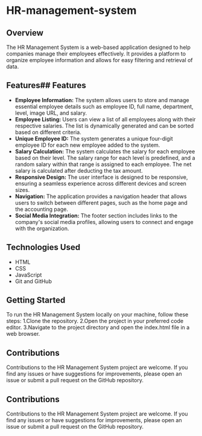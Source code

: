 # HR-management-system

## Overview
The HR Management System is a web-based application designed to help companies manage their employees effectively. It provides a platform to organize employee information and allows for easy filtering and retrieval of data.

## Features## Features
- **Employee Information:** The system allows users to store and manage essential employee details such as employee ID, full name, department, level, image URL, and salary.
- **Employee Listing:** Users can view a list of all employees along with their respective salaries. The list is dynamically generated and can be sorted based on different criteria.
- **Unique Employee ID:** The system generates a unique four-digit employee ID for each new employee added to the system.
- **Salary Calculation:** The system calculates the salary for each employee based on their level. The salary range for each level is predefined, and a random salary within that range is assigned to each employee. The net salary is calculated after deducting the tax amount.
- **Responsive Design:** The user interface is designed to be responsive, ensuring a seamless experience across different devices and screen sizes.
- **Navigation:** The application provides a navigation header that allows users to switch between different pages, such as the home page and the accounting page.
- **Social Media Integration:** The footer section includes links to the company's social media profiles, allowing users to connect and engage with the organization.



## Technologies Used
- HTML
- CSS
- JavaScript
- Git and GitHub



## Getting Started

To run the HR Management System locally on your machine, follow these steps:
1.Clone the repository.
2.Open the project in your preferred code editor.
3.Navigate to the project directory and open the index.html file in a web browser.

## Contributions
Contributions to the HR Management System project are welcome. If you find any issues or have suggestions for improvements, please open an issue or submit a pull request on the GitHub repository.

## Contributions
Contributions to the HR Management System project are welcome. If you find any issues or have suggestions for improvements, please open an issue or submit a pull request on the GitHub repository.



